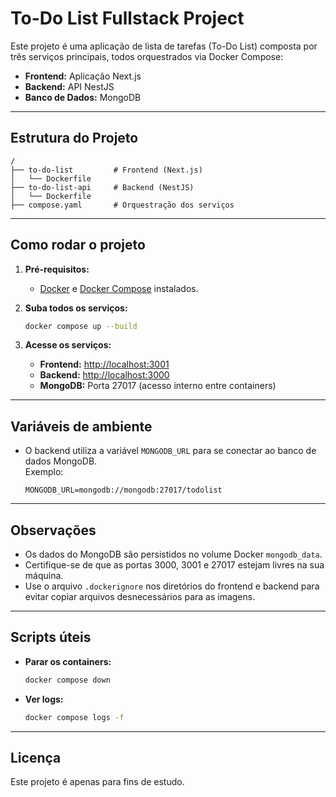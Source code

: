 # To-Do List Fullstack Project

Este projeto é uma aplicação de lista de tarefas (To-Do List) composta por três serviços principais, todos orquestrados via Docker Compose:

- **Frontend:** Aplicação Next.js
- **Backend:** API NestJS
- **Banco de Dados:** MongoDB

---

## Estrutura do Projeto

```
/
├── to-do-list         # Frontend (Next.js)
│   └── Dockerfile
├── to-do-list-api     # Backend (NestJS)
│   └── Dockerfile
├── compose.yaml       # Orquestração dos serviços
```

---

## Como rodar o projeto

1. **Pré-requisitos:**

   - [Docker](https://www.docker.com/) e [Docker Compose](https://docs.docker.com/compose/) instalados.

2. **Suba todos os serviços:**

   ```sh
   docker compose up --build
   ```

3. **Acesse os serviços:**
   - **Frontend:** [http://localhost:3001](http://localhost:3001)
   - **Backend:** [http://localhost:3000](http://localhost:3000)
   - **MongoDB:** Porta 27017 (acesso interno entre containers)

---

## Variáveis de ambiente

- O backend utiliza a variável `MONGODB_URL` para se conectar ao banco de dados MongoDB.  
  Exemplo:
  ```
  MONGODB_URL=mongodb://mongodb:27017/todolist
  ```

---

## Observações

- Os dados do MongoDB são persistidos no volume Docker `mongodb_data`.
- Certifique-se de que as portas 3000, 3001 e 27017 estejam livres na sua máquina.
- Use o arquivo `.dockerignore` nos diretórios do frontend e backend para evitar copiar arquivos desnecessários para as imagens.

---

## Scripts úteis

- **Parar os containers:**
  ```sh
  docker compose down
  ```
- **Ver logs:**
  ```sh
  docker compose logs -f
  ```

---

## Licença

Este projeto é apenas para fins de estudo.

